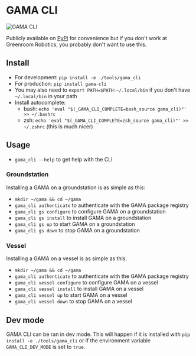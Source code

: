 # GAMA CLI

![GAMA CLI](./docs/gama_cli.png)

Publicly available on [PyPi](https://pypi.org/project/gama-cli/) for convenience but if you don't work at Greenroom Robotics, you probably don't want to use this.

## Install

* For development: `pip install -e ./tools/gama_cli`
* For production: `pip install gama-cli`
* You may also need to `export PATH=$PATH:~/.local/bin` if you don't have `~/.local/bin` in your path
* Install autocomplete:
  * bash: `echo 'eval "$(_GAMA_CLI_COMPLETE=bash_source gama_cli)"' >> ~/.bashrc`
  * zsh: `echo 'eval "$(_GAMA_CLI_COMPLETE=zsh_source gama_cli)"' >> ~/.zshrc` (this is much nicer)

## Usage

* `gama_cli --help` to get help with the CLI

### Groundstation

Installing a GAMA on a groundstation is as simple as this:

* `mkdir ~/gama && cd ~/gama`
* `gama_cli authenticate` to authenticate with the GAMA package registry
* `gama_cli gs configure` to configure GAMA on a groundstation
* `gama_cli gs install` to install GAMA on a groundstation
* `gama_cli gs up` to start GAMA on a groundstation
* `gama_cli gs down` to stop GAMA on a groundstation

### Vessel

Installing a GAMA on a vessel is as simple as this:

* `mkdir ~/gama && cd ~/gama`
* `gama_cli authenticate` to authenticate with the GAMA package registry
* `gama_cli vessel configure` to configure GAMA on a vessel
* `gama_cli vessel install` to install GAMA on a vessel
* `gama_cli vessel up` to start GAMA on a vessel
* `gama_cli vessel down` to stop GAMA on a vessel

## Dev mode

GAMA CLI can be ran in dev mode. This will happen if it is installed with `pip install -e ./tools/gama_cli` or if the environment variable `GAMA_CLI_DEV_MODE` is set to `true`.